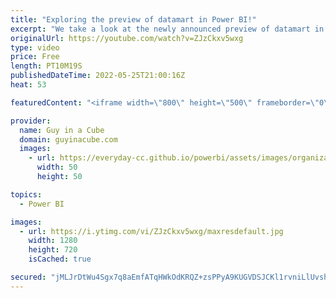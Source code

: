 ```yaml
---
title: "Exploring the preview of datamart in Power BI!"
excerpt: "We take a look at the newly announced preview of datamart in Power BI! A no code experience to build a relational database for analytics right inside Power BI!  Announcement Blog: https://powerbi.microsoft.com/blog/announcing-public-preview-of-datamart-in-power-bi/  Documentation: https://docs.microsoft.com/power-bi/transform-model/datamarts/datamarts-overview"
originalUrl: https://youtube.com/watch?v=ZJzCkxv5wxg
type: video
price: Free
length: PT10M19S
publishedDateTime: 2022-05-25T21:00:16Z
heat: 53

featuredContent: "<iframe width=\"800\" height=\"500\" frameborder=\"0\" src=\"https://www.youtube.com/embed/ZJzCkxv5wxg\" allow=\"accelerometer; autoplay; encrypted-media; gyroscope; picture-in-picture\" allowfullscreen></iframe>"

provider:
  name: Guy in a Cube
  domain: guyinacube.com
  images:
    - url: https://everyday-cc.github.io/powerbi/assets/images/organizations/guyinacube.com-50x50.jpg
      width: 50
      height: 50

topics:
  - Power BI

images:
  - url: https://i.ytimg.com/vi/ZJzCkxv5wxg/maxresdefault.jpg
    width: 1280
    height: 720
    isCached: true

secured: "jMLJrDtWu4Sgx7q8aEmfATqHWkOdKRQZ+zsPPyA9KUGVDSJCKl1rvniLlUvsh3k7v9tPV1J5FQ2i/+YuOFktreIuUg3PSYmtV3dYKpH/eHs1RqqYuhULYyGKuLuO0m6Cx3Eh5FLEbcPhpnqhVGTMKLCVbO7mwv/imstusB9CDrqWG6j89+oJgMYjTYsS/dsUe8ndV8KOX2g1baLM4NITlYJoUcuBj8ZA2YWlt2odFrAAvNecjT4jdIaqMohAqL/Hnoch76ODWSwQ68aVA9sIdIvv85PX4ydvnENInAY9zt21Q/pGQ8u0f6hVW8mOou74w5EBlBZClZzQIOTdBsDaDgfWrwUD/+ToT/YWG6Ahp1oMtJ7x7s7Hrp6P8A7XrM0Ufz47tACIpEho7j2TU8WEpn7bDyoPIDG74JOOdqAEjD8=;+Z/jlBoo8rLwYf+J5yD4Yg=="
---
```


